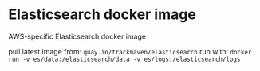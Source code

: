 # Elasticsearch docker image

AWS-specific Elasticsearch docker image

pull latest image from: `quay.io/trackmaven/elasticsearch`
run with: `docker run -v es/data:/elasticsearch/data -v es/logs:/elasticsearch/logs`
